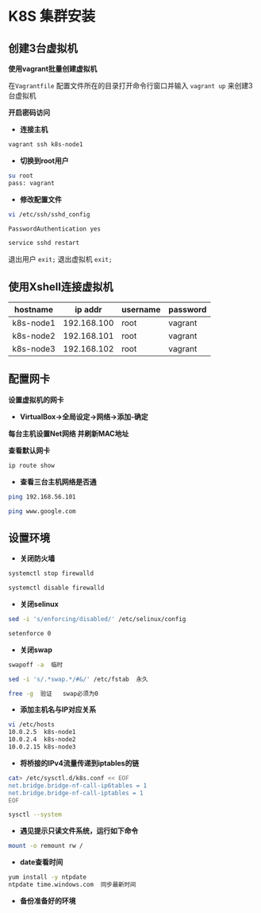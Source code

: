 # K8S 集群安装

## 创建3台虚拟机

**使用vagrant批量创建虚拟机**

在`Vagrantfile` 配置文件所在的目录打开命令行窗口并输入 `vagrant up` 来创建3台虚拟机

**开启密码访问**

* **连接主机**

```sh
vagrant ssh k8s-node1
```

* **切换到root用户**

```sh
su root
pass: vagrant
```

* **修改配置文件**

```sh
vi /etc/ssh/sshd_config

PasswordAuthentication yes
```

```sh
service sshd restart
```

退出用户 `exit;`
退出虚拟机 `exit;`

## 使用Xshell连接虚拟机


| hostname  | ip addr     | username | password |
| ----------- | ------------- | ---------- | ---------- |
| k8s-node1 | 192.168.100 | root     | vagrant  |
| k8s-node2 | 192.168.101 | root     | vagrant  |
| k8s-node3 | 192.168.102 | root     | vagrant  |

## 配置网卡

**设置虚拟机的网卡**

* **VirtualBox->全局设定->网络->添加-确定**


**每台主机设置Net网络 并刷新MAC地址**

**查看默认网卡**

```sh
ip route show
```

* **查看三台主机网络是否通**

```sh
ping 192.168.56.101 

ping www.google.com
```

## 设置环境

* **关闭防火墙**

```sh
systemctl stop firewalld

systemctl disable firewalld
```

* **关闭selinux**

```sh
sed -i 's/enforcing/disabled/' /etc/selinux/config

setenforce 0
```

* **关闭swap**

```sh
swapoff -a  临时

sed -i 's/.*swap.*/#&/' /etc/fstab  永久

free -g  验证   swap必须为0
```

* **添加主机名与IP对应关系**

```sh
vi /etc/hosts
10.0.2.5  k8s-node1
10.0.2.4  k8s-node2
10.0.2.15 k8s-node3
```

* **将桥接的IPv4流量传递到iptables的链**

```sh
cat> /etc/sysctl.d/k8s.conf << EOF
net.bridge.bridge-nf-call-ip6tables = 1
net.bridge.bridge-nf-call-iptables = 1
EOF

sysctl --system
```

* **遇见提示只读文件系统，运行如下命令**

```sh
mount -o remount rw /
```

* **date查看时间**

```sh
yum install -y ntpdate
ntpdate time.windows.com  同步最新时间
```

* **备份准备好的环境**

